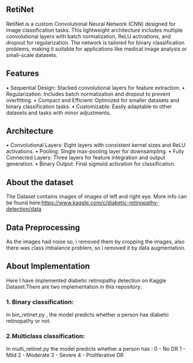 ## RetiNet
RetiNet is a custom Convolutional Neural Network (CNN) designed for image classification tasks. This lightweight architecture includes multiple convolutional layers with batch normalization, ReLU activations, and dropout for regularization. The network is tailored for binary classification problems, making it suitable for applications like medical image analysis or small-scale datasets.


## Features
• Sequential Design: Stacked convolutional layers for feature extraction.
• Regularization: Includes batch normalization and dropout to prevent overfitting.
• Compact and Efficient: Optimized for smaller datasets and binary classification tasks.
• Customizable: Easily adaptable to other datasets and tasks with minor adjustments.

## Architecture
• Convolutional Layers: Eight layers with consistent kernel sizes and ReLU activations.
• Pooling: Single max-pooling layer for downsampling.
• Fully Connected Layers: Three layers for feature integration and output generation.
• Binary Output: Final sigmoid activation for classification.

## About the dataset
The Dataset contains images of images of left and right eye.
More info can be found here:https://www.kaggle.com/c/diabetic-retinopathy-detection/data

## Data Preprocessing
As the images had noise so, i removed them by cropping the images, also there was class imbalance problem, so i removed it by data augmentation.

## About Implementation
Here I have implemented diabetic retinopathy detection on Kaggle Dataset.There are two implementation in this repository:

### 1. Binary classification:
In bin_retinet.py , the model predicts whether a person has diabetic retinopathy or not.

### 2.Multiclass classification:
In multi_retinet.py the model predicts whether a person has :
0 - No DR
1 - Mild
2 - Moderate
3 - Severe
4 - Proliferative DR
